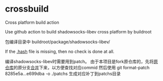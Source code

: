# crossbuild
Cross platform build action

Use github action to build shadowsocks-libev cross platform by buildroot


包编译目录中 buildroot/package/shadowsocks-libev/

If the [.hash](https://buildroot.org/downloads/manual/manual.html#adding-packages-hash) file is missing, then no check is done at all.

编译shadowsocks-libev时需要用到patch。
由于本项目是fork原仓库的，先将[原仓库](https://github.com/shadowsocks/shadowsocks-libev.git)的原分支[合并](https://stackoverflow.com/questions/7244321/how-do-i-update-or-sync-a-forked-repository-on-github?page=1&tab=scoredesc#tab-top)下来，以方便查找对应commid
然后使用 git format-patch 8285e5a...e699dba -o ./patchs 生成对应补丁到patchs目录